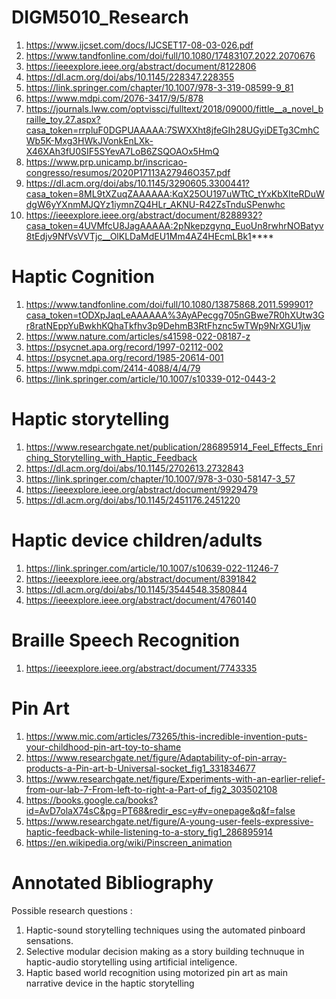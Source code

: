 # DIGM5010_Research
1. https://www.ijcset.com/docs/IJCSET17-08-03-026.pdf
1. https://www.tandfonline.com/doi/full/10.1080/17483107.2022.2070676
1. https://ieeexplore.ieee.org/abstract/document/8122806
1. https://dl.acm.org/doi/abs/10.1145/228347.228355
1. https://link.springer.com/chapter/10.1007/978-3-319-08599-9_81
1. https://www.mdpi.com/2076-3417/9/5/878
1. https://journals.lww.com/optvissci/fulltext/2018/09000/fittle__a_novel_braille_toy.27.aspx?casa_token=rrpluF0DGPUAAAAA:7SWXXht8jfeGIh28UGyiDETg3CmhCWb5K-Mxg3HWkJVonkEnLXk-X46XAh3fU0SIF5SYevA7LoB6ZSQOAOx5HmQ
1. https://www.prp.unicamp.br/inscricao-congresso/resumos/2020P17113A27946O357.pdf
1. https://dl.acm.org/doi/abs/10.1145/3290605.3300441?casa_token=8ML9tXZuqZAAAAAA:KqX25OU197uWTtC_tYxKbXIteRDuWdgW6yYXnmMJQYz1iymnZQ4HLr_AKNU-R42ZsTnduSPenwhc
1. https://ieeexplore.ieee.org/abstract/document/8288932?casa_token=4UVMfcU8JagAAAAA:2pNkepzgynq_EuoUn8rwhrNOBatyv8tEdjv9NfVsVVTjc__OlKLDaMdEU1Mm4AZ4HEcmLBk1****
# Haptic Cognition 
1. https://www.tandfonline.com/doi/full/10.1080/13875868.2011.599901?casa_token=tODXpJaqLeAAAAAA%3AyAPecgg705nGBwe7R0hXUtw3Gr8ratNEppYuBwkhKQhaTkfhv3p9DehmB3RtFhznc5wTWp9NrXGU1jw
3. https://www.nature.com/articles/s41598-022-08187-z
4. https://psycnet.apa.org/record/1997-02112-002
5. https://psycnet.apa.org/record/1985-20614-001
6. https://www.mdpi.com/2414-4088/4/4/79
7. https://link.springer.com/article/10.1007/s10339-012-0443-2
# Haptic storytelling 
1. https://www.researchgate.net/publication/286895914_Feel_Effects_Enriching_Storytelling_with_Haptic_Feedback
1. https://dl.acm.org/doi/abs/10.1145/2702613.2732843
1. https://link.springer.com/chapter/10.1007/978-3-030-58147-3_57
1. https://ieeexplore.ieee.org/abstract/document/9929479
1. https://dl.acm.org/doi/abs/10.1145/2451176.2451220
# Haptic device children/adults
1. https://link.springer.com/article/10.1007/s10639-022-11246-7
1. https://ieeexplore.ieee.org/abstract/document/8391842
1. https://dl.acm.org/doi/abs/10.1145/3544548.3580844
1. https://ieeexplore.ieee.org/abstract/document/4760140
# Braille Speech Recognition
1. https://ieeexplore.ieee.org/abstract/document/7743335
# Pin Art
1. https://www.mic.com/articles/73265/this-incredible-invention-puts-your-childhood-pin-art-toy-to-shame
2. https://www.researchgate.net/figure/Adaptability-of-pin-array-products-a-Pin-art-b-Universal-socket_fig1_331834677
3. https://www.researchgate.net/figure/Experiments-with-an-earlier-relief-from-our-lab-7-From-left-to-right-a-Part-of_fig2_303502108
4. https://books.google.ca/books?id=AvD7olaX74sC&pg=PT68&redir_esc=y#v=onepage&q&f=false
5. https://www.researchgate.net/figure/A-young-user-feels-expressive-haptic-feedback-while-listening-to-a-story_fig1_286895914
6. https://en.wikipedia.org/wiki/Pinscreen_animation

# Annotated Bibliography
Possible research questions : 
1. Haptic-sound storytelling techniques using the automated pinboard sensations.
2. Selective modular decision making as a story building technuque in haptic-audio storytelling using artificial inteligence.
3. Haptic based world recognition using motorized pin art as main narrative device in the haptic storytelling
